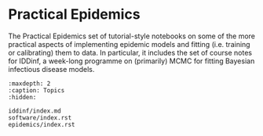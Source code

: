 # Practical Epidemics

The Practical Epidemics set of tutorial-style notebooks on some of the more practical
aspects of implementing epidemic models and fitting (i.e. training or calibrating) them to
data.  In particular, it includes the set of course notes for IDDinf, a week-long
programme on (primarily) MCMC for fitting Bayesian infectious disease models.

```{toctree}
:maxdepth: 2
:caption: Topics
:hidden:

iddinf/index.md
software/index.rst
epidemics/index.rst
```
